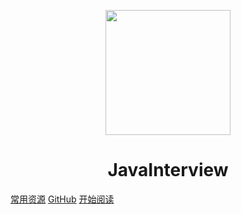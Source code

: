 <p align="center">
<img src="https://ss0.bdstatic.com/70cFvHSh_Q1YnxGkpoWK1HF6hhy/it/u=2481424715,2807309609&fm=26&gp=0.jpg" width="200" height="200"/>
</p>
<h1 align="center">JavaInterview</h1>

[常用资源](https://gitee.com/HappySnailSunshine/Typora.git)
[GitHub](https://github.com/HappySnailSunshine/JavaInterview.git)
[开始阅读](#JavaInterview)




